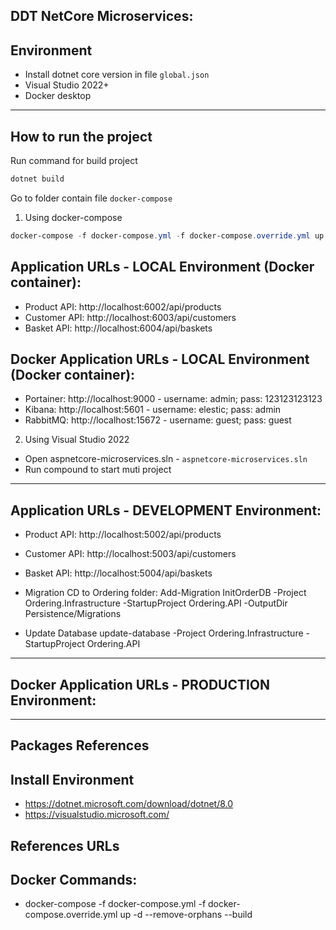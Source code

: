 ## DDT NetCore Microservices:

## Environment

* Install dotnet core version in file `global.json`
* Visual Studio 2022+
* Docker desktop

---
## How to run the project

Run command for build project
```Powershell
dotnet build
```

Go to folder contain file `docker-compose`

1. Using docker-compose
```Powershell
docker-compose -f docker-compose.yml -f docker-compose.override.yml up -d --remove-orphans
```

## Application URLs - LOCAL Environment (Docker container):
- Product API: http://localhost:6002/api/products
- Customer API: http://localhost:6003/api/customers
- Basket API: http://localhost:6004/api/baskets

## Docker Application URLs - LOCAL Environment (Docker container):
- Portainer: http://localhost:9000 - username: admin; pass: 123123123123
- Kibana: http://localhost:5601 - username: elestic; pass: admin
- RabbitMQ: http://localhost:15672 - username: guest; pass: guest

2. Using Visual Studio 2022
- Open aspnetcore-microservices.sln - `aspnetcore-microservices.sln`
- Run compound to start muti project
---
## Application URLs - DEVELOPMENT Environment:
- Product API: http://localhost:5002/api/products
- Customer API: http://localhost:5003/api/customers
- Basket API: http://localhost:5004/api/baskets

- Migration
CD to Ordering folder: Add-Migration InitOrderDB -Project Ordering.Infrastructure -StartupProject Ordering.API -OutputDir Persistence/Migrations

- Update Database
update-database -Project Ordering.Infrastructure -StartupProject Ordering.API
---
## Docker Application URLs - PRODUCTION Environment:

---
## Packages References

## Install Environment

- https://dotnet.microsoft.com/download/dotnet/8.0
- https://visualstudio.microsoft.com/

## References URLs

## Docker Commands:

- docker-compose -f docker-compose.yml -f docker-compose.override.yml up -d --remove-orphans --build

